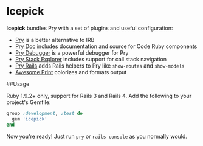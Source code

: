 Icepick
=======

__Icepick__ bundles Pry with a set of plugins and useful configuration:

* [Pry](pry) is a better alternative to IRB
* [Pry Doc](pry-doc) includes documentation and source for Code Ruby components
* [Pry Debugger](pry-debugger) is a powerful debugger for Pry
* [Pry Stack Explorer](pry-stack_explorer) includes support for call stack navigation
* [Pry Rails](pry-rails) adds Rails helpers to Pry like `show-routes` and `show-models` 
* [Awesome Print](awesome_print) colorizes and formats output

##Usage

Ruby 1.9.2+ only, support for Rails 3 and Rails 4.  Add the following to your project's Gemfile:

```ruby
group :development, :test do
  gem 'icepick'
end
```

Now you're ready!  Just run `pry` or `rails console` as you normally would.

[pry]:                 http://pry.github.com
[pry-doc]:             https://github.com/pry/pry-doc
[pry-stack_explorer]:  https://github.com/pry/pry-stack_explorer
[pry-debugger]:        https://github.com/nixme/pry-debugger
[pry-byebug]:          https://github.com/deivid-rodriguez/pry-byebug
[pry-rails]:           https://github.com/rweng/pry-rails
[awesome_print]:       https://github.com/michaeldv/awesome_print
